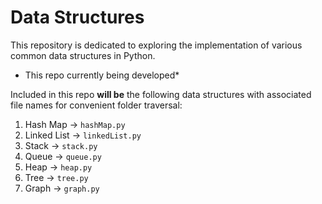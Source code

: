 # Data Structures
This repository is dedicated to exploring the implementation of various common data structures in Python.

* This repo currently being developed*

Included in this repo **will be** the following data structures with associated file names for convenient folder traversal:
  1. Hash Map → ```hashMap.py```
  2. Linked List → ```linkedList.py```
  3. Stack -> ```stack.py```
  4. Queue -> ```queue.py```
  5. Heap → ```heap.py``` 
  6. Tree → ```tree.py```
  7. Graph → ```graph.py```
